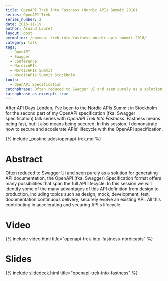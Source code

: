 ```yaml
---
title: OpenAPI Trek Into Fastness (Nordic APIs Summit 2016)
series: OpenAPI Trek
series_number: 2
date: 2016-11-19
author: Arnaud Lauret
layout: post
permalink: /openapi-trek-into-fastness-nordic-apis-summit-2016/
category: talk
tags:
  - OpenAPI
  - Swagger
  - Conference
  - NordicAPIs
  - NordicAPIs Summit
  - NordicAPIs Summit Stockholm
tools:
  - OpenAPI Specification
catchphrase: Often reduced to Swagger UI and seen purely as a solution for generating API documentation, the OpenAPI (fka. Swagger) Specification format offers many possibilities that span the full API lifecycle. In this session we will identify some of the many advantages of this API definition from design to production, including topics such as design, mock, development, test, documentation continuous delivery, securely evolve an existing API. All this contributing in accelerating and securing API's lifecycle.
catchphrase_as_excerpt: true
---
```

After API Days London, I've been to the Nordic APIs Summit in Stockholm for the second part of my OpenAPI specification (fka. Swagger specification) talk series with *OpenAPI Trek Into Fastness*. Fastness means being fast, but it also means being secured. In this session, I demonstrate how to secure and accelerate APIs' lifecycle with the OpenAPI specification. <!--more-->

{% include _postincludes/openapi-trek.md %}

# Abstract

Often reduced to Swagger UI and seen purely as a solution for generating API documentation, the OpenAPI (fka. Swagger) Specification format offers many possibilities that span the full API lifecycle. In this session we will identify some of the many advantages of this API definition from design to production, including topics such as design, mock, development, test, documentation continuous delivery, securely evolve an existing API. All this contributing in accelerating and securing API's lifecycle.

# Video

{% include video.html title="openapi-trek-into-fastness-nordicapis" %}

# Slides

{% include slidedeck.html title="openapi-trek-into-fastness" %}